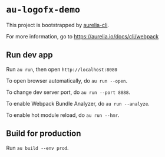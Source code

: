 # `au-logofx-demo`

This project is bootstrapped by [aurelia-cli](https://github.com/aurelia/cli).

For more information, go to https://aurelia.io/docs/cli/webpack

## Run dev app

Run `au run`, then open `http://localhost:8080`

To open browser automatically, do `au run --open`.

To change dev server port, do `au run --port 8888`.

To enable Webpack Bundle Analyzer, do `au run --analyze`.

To enable hot module reload, do `au run --hmr`.

## Build for production

Run `au build --env prod`.
